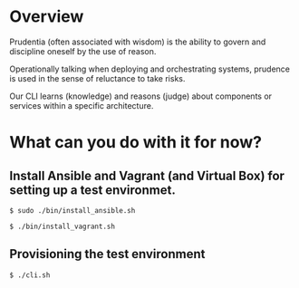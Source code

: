 # Overview

Prudentia (often associated with wisdom) is the ability to govern and discipline oneself by the use of reason.

Operationally talking when deploying and orchestrating systems, prudence is used in the sense of reluctance to take risks.

Our CLI learns (knowledge) and reasons (judge) about components or services within a specific architecture.


# What can you do with it for now?

## Install Ansible and Vagrant (and Virtual Box) for setting up a test environmet.

    $ sudo ./bin/install_ansible.sh

    $ ./bin/install_vagrant.sh

## Provisioning the test environment

    $ ./cli.sh